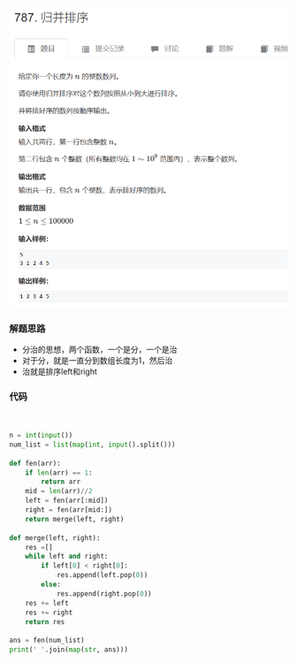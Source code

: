 ![题目](/pic/Leetcode/Base/02guibingpaixu.png)
### 解题思路
- 分治的思想，两个函数，一个是分，一个是治
- 对于分，就是一直分到数组长度为1，然后治
- 治就是排序left和right

### 代码
```python


n = int(input())
num_list = list(map(int, input().split()))

def fen(arr):
    if len(arr) == 1:
        return arr
    mid = len(arr)//2
    left = fen(arr[:mid])
    right = fen(arr[mid:])
    return merge(left, right)

def merge(left, right):
    res =[]
    while left and right:
        if left[0] < right[0]:
            res.append(left.pop(0))
        else:
            res.append(right.pop(0))
    res += left
    res += right
    return res

ans = fen(num_list)
print(' '.join(map(str, ans)))
```
